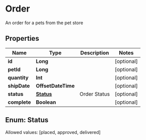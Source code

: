 

# Order

An order for a pets from the pet store

## Properties

Name | Type | Description | Notes
------------ | ------------- | ------------- | -------------
**id** | **Long** |  |  [optional]
**petId** | **Long** |  |  [optional]
**quantity** | **Int** |  |  [optional]
**shipDate** | **OffsetDateTime** |  |  [optional]
**status** | [**Status**](#Status) | Order Status |  [optional]
**complete** | **Boolean** |  |  [optional]


## Enum: Status
Allowed values: [placed, approved, delivered]



